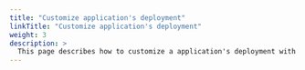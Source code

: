```yaml
---
title: "Customize application's deployment"
linkTitle: "Customize application's deployment"
weight: 3
description: >
  This page describes how to customize a application's deployment with PipeCD defined stages.
---
```

